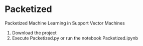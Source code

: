 # Packetized
Packetized Machine Learning in Support Vector Machines

1. Download the project
2. Execute Packetized.py or run the notebook Packetized.ipynb
